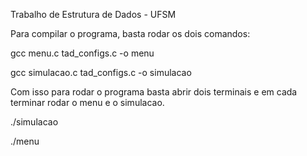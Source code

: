 Trabalho de Estrutura de Dados - UFSM

Para compilar o programa, basta rodar os dois comandos:

gcc menu.c tad_configs.c -o menu

gcc simulacao.c tad_configs.c -o simulacao

Com isso para rodar o programa basta abrir dois terminais e em cada terminar rodar o menu e o simulacao.

./simulacao

./menu
